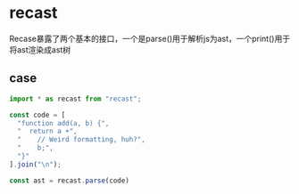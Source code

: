 # recast

Recase暴露了两个基本的接口，一个是parse()用于解析js为ast，一个print()用于将ast渲染成ast树

## case
```js
import * as recast from "recast";

const code = [
  "function add(a, b) {",
  "  return a +",
  "    // Weird formatting, huh?",
  "    b;",
  "}"
].join("\n");

const ast = recast.parse(code)

```